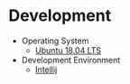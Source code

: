 # Development

- Operating System
  - [Ubuntu 18.04 LTS](os/ubuntu.md)
- Development Environment
  - [Intellij](env/intellij.md)
